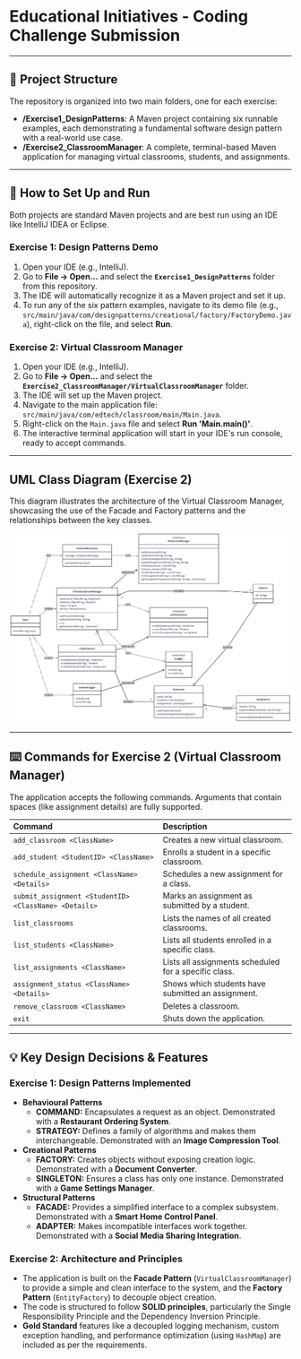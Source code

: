 # Educational Initiatives - Coding Challenge Submission


---
## 📂 Project Structure

The repository is organized into two main folders, one for each exercise:

-   **/Exercise1_DesignPatterns**: A Maven project containing six runnable examples, each demonstrating a fundamental software design pattern with a real-world use case.
-   **/Exercise2_ClassroomManager**: A complete, terminal-based Maven application for managing virtual classrooms, students, and assignments.

---
## 🚀 How to Set Up and Run

Both projects are standard Maven projects and are best run using an IDE like IntelliJ IDEA or Eclipse.

### Exercise 1: Design Patterns Demo

1.  Open your IDE (e.g., IntelliJ).
2.  Go to **File -> Open...** and select the **`Exercise1_DesignPatterns`** folder from this repository.
3.  The IDE will automatically recognize it as a Maven project and set it up.
4.  To run any of the six pattern examples, navigate to its demo file (e.g., `src/main/java/com/designpatterns/creational/factory/FactoryDemo.java`), right-click on the file, and select **Run**.

### Exercise 2: Virtual Classroom Manager

1.  Open your IDE (e.g., IntelliJ).
2.  Go to **File -> Open...** and select the **`Exercise2_ClassroomManager/VirtualClassroomManager`** folder.
3.  The IDE will set up the Maven project.
4.  Navigate to the main application file: `src/main/java/com/edtech/classroom/main/Main.java`.
5.  Right-click on the `Main.java` file and select **Run 'Main.main()'**.
6.  The interactive terminal application will start in your IDE's run console, ready to accept commands.

---
##  UML Class Diagram (Exercise 2)

This diagram illustrates the architecture of the Virtual Classroom Manager, showcasing the use of the Facade and Factory patterns and the relationships between the key classes.

![Virtual Classroom Manager Class Diagram](assets/classDiagram_VCM.png)

---
## ⌨️ Commands for Exercise 2 (Virtual Classroom Manager)

The application accepts the following commands. Arguments that contain spaces (like assignment details) are fully supported.

| Command                                             | Description                                        |
| :-------------------------------------------------- | :------------------------------------------------- |
| `add_classroom <ClassName>`                         | Creates a new virtual classroom.                   |
| `add_student <StudentID> <ClassName>`               | Enrolls a student in a specific classroom.         |
| `schedule_assignment <ClassName> <Details>`         | Schedules a new assignment for a class.            |
| `submit_assignment <StudentID> <ClassName> <Details>` | Marks an assignment as submitted by a student.     |
| `list_classrooms`                                   | Lists the names of all created classrooms.         |
| `list_students <ClassName>`                         | Lists all students enrolled in a specific class.   |
| `list_assignments <ClassName>`                      | Lists all assignments scheduled for a specific class. |
| `assignment_status <ClassName> <Details>`           | Shows which students have submitted an assignment. |
| `remove_classroom <ClassName>`                      | Deletes a classroom.                               |
| `exit`                                              | Shuts down the application.                        |

---
## 💡 Key Design Decisions & Features

### Exercise 1: Design Patterns Implemented

-   **Behavioural Patterns**
    -   **COMMAND:** Encapsulates a request as an object. Demonstrated with a **Restaurant Ordering System**.
    -   **STRATEGY:** Defines a family of algorithms and makes them interchangeable. Demonstrated with an **Image Compression Tool**.
-   **Creational Patterns**
    -   **FACTORY:** Creates objects without exposing creation logic. Demonstrated with a **Document Converter**.
    -   **SINGLETON:** Ensures a class has only one instance. Demonstrated with a **Game Settings Manager**.
-   **Structural Patterns**
    -   **FACADE:** Provides a simplified interface to a complex subsystem. Demonstrated with a **Smart Home Control Panel**.
    -   **ADAPTER:** Makes incompatible interfaces work together. Demonstrated with a **Social Media Sharing Integration**.

### Exercise 2: Architecture and Principles

-   The application is built on the **Facade Pattern** (`VirtualClassroomManager`) to provide a simple and clean interface to the system, and the **Factory Pattern** (`EntityFactory`) to decouple object creation.
-   The code is structured to follow **SOLID principles**, particularly the Single Responsibility Principle and the Dependency Inversion Principle.
-   **Gold Standard** features like a decoupled logging mechanism, custom exception handling, and performance optimization (using `HashMap`) are included as per the requirements.
